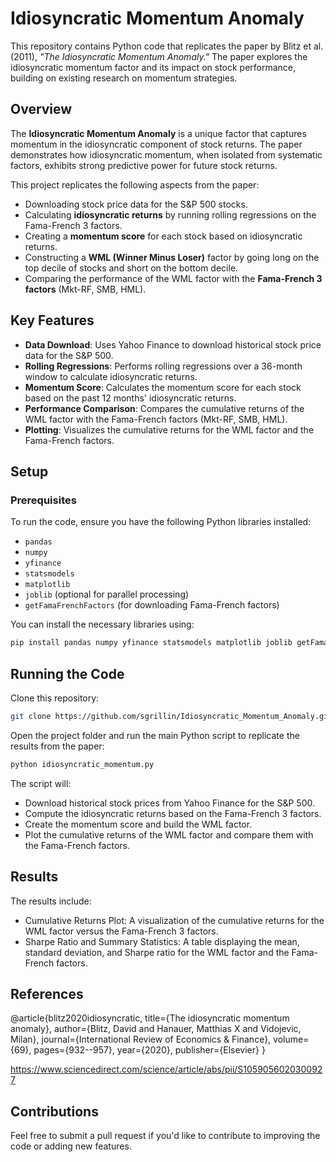 # Idiosyncratic Momentum Anomaly

This repository contains Python code that replicates the paper by Blitz et al. (2011), *"The Idiosyncratic Momentum Anomaly."* The paper explores the idiosyncratic momentum factor and its impact on stock performance, building on existing research on momentum strategies.

## Overview

The **Idiosyncratic Momentum Anomaly** is a unique factor that captures momentum in the idiosyncratic component of stock returns. The paper demonstrates how idiosyncratic momentum, when isolated from systematic factors, exhibits strong predictive power for future stock returns.

This project replicates the following aspects from the paper:

- Downloading stock price data for the S&P 500 stocks.
- Calculating **idiosyncratic returns** by running rolling regressions on the Fama-French 3 factors.
- Creating a **momentum score** for each stock based on idiosyncratic returns.
- Constructing a **WML (Winner Minus Loser)** factor by going long on the top decile of stocks and short on the bottom decile.
- Comparing the performance of the WML factor with the **Fama-French 3 factors** (Mkt-RF, SMB, HML).

## Key Features

- **Data Download**: Uses Yahoo Finance to download historical stock price data for the S&P 500.
- **Rolling Regressions**: Performs rolling regressions over a 36-month window to calculate idiosyncratic returns.
- **Momentum Score**: Calculates the momentum score for each stock based on the past 12 months' idiosyncratic returns.
- **Performance Comparison**: Compares the cumulative returns of the WML factor with the Fama-French factors (Mkt-RF, SMB, HML).
- **Plotting**: Visualizes the cumulative returns for the WML factor and the Fama-French factors.

## Setup

### Prerequisites

To run the code, ensure you have the following Python libraries installed:

- `pandas`
- `numpy`
- `yfinance`
- `statsmodels`
- `matplotlib`
- `joblib` (optional for parallel processing)
- `getFamaFrenchFactors` (for downloading Fama-French factors)

You can install the necessary libraries using:

```bash
pip install pandas numpy yfinance statsmodels matplotlib joblib getFamaFrenchFactors
```
## Running the Code
Clone this repository:
```bash
git clone https://github.com/sgrillin/Idiosyncratic_Momentum_Anomaly.git
```

Open the project folder and run the main Python script to replicate the results from the paper:
```bash
python idiosyncratic_momentum.py
```

The script will:
- Download historical stock prices from Yahoo Finance for the S&P 500.
- Compute the idiosyncratic returns based on the Fama-French 3 factors.
- Create the momentum score and build the WML factor.
- Plot the cumulative returns of the WML factor and compare them with the Fama-French factors.

## Results
The results include:

- Cumulative Returns Plot: A visualization of the cumulative returns for the WML factor versus the Fama-French 3 factors.
- Sharpe Ratio and Summary Statistics: A table displaying the mean, standard deviation, and Sharpe ratio for the WML factor and the Fama-French factors.

## References
@article{blitz2020idiosyncratic,
  title={The idiosyncratic momentum anomaly},
  author={Blitz, David and Hanauer, Matthias X and Vidojevic, Milan},
  journal={International Review of Economics \& Finance},
  volume={69},
  pages={932--957},
  year={2020},
  publisher={Elsevier}
}

https://www.sciencedirect.com/science/article/abs/pii/S1059056020300927

## Contributions
Feel free to submit a pull request if you'd like to contribute to improving the code or adding new features.
